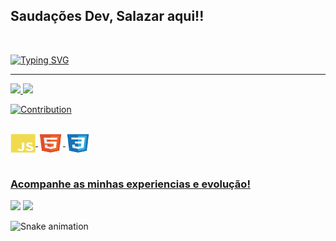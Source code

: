 ## Saudações Dev, Salazar aqui!! 

<br>

[![Typing SVG](https://readme-typing-svg.herokuapp.com/?color=00bfbf&size=35&center=true&vCenter=true&width=1000&padding=50&lines=HELLO,+MY+NAME+is+Matheus+Maia+Alvarez;I'm+17+years+old;I+from+Brasil,+SP;I+study+systems+development+at+Senai;Be+Welcome!+:%29)](https://git.io/typing-svg)

<hr>

 <div>
   <a href="https://github.com/eu-salazar">
   <img width="49% height="195px" src="https://github-readme-stats.vercel.app/api?username=eu-salazar&show_icons=true&theme=merko&include_all_commits=true&count_private=true"/>
   <img  width="41% height="195px" src="https://github-readme-stats.vercel.app/api/top-langs/?username=eu-salazar&layout=compact&langs_count=6&theme=merko"/>

![Contribution](https://activity-graph.herokuapp.com/graph?username=eu-salazar&theme=merko&hide_border=true&area=true)
       
</div>
<div style="display: inline_block"><br>
  <img align="center" alt="Js" height="30" width="40" src="https://raw.githubusercontent.com/devicons/devicon/master/icons/javascript/javascript-plain.svg">
  <img align="center" alt="HTML" height="30" width="40" src="https://raw.githubusercontent.com/devicons/devicon/master/icons/html5/html5-original.svg">
  <img align="center" alt="CSS" height="30" width="40" src="https://raw.githubusercontent.com/devicons/devicon/master/icons/css3/css3-original.svg">
 
</div>
  
 <br>
 
  ### Acompanhe as minhas experiencias e evolução!
 
<div> 
 
  <a href = ""><img src="https://img.shields.io/badge/-Gmail-%23333?style=for-the-badge&logo=gmail&logoColor=white" target="_blank"></a>
  <a href="" target="_blank"><img src="https://img.shields.io/badge/-LinkedIn-%230077B5?style=for-the-badge&logo=linkedin&logoColor=white" target="_blank"></a> 
 
  ![Snake animation](https://github.com/eu-salazar/eu-salazar/blob/output/github-contribution-grid-snake.svg)

</div>
